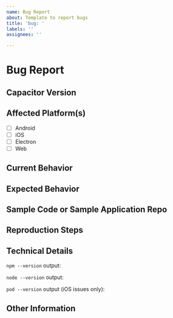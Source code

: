 ```yaml
---
name: Bug Report
about: Template to report bugs
title: 'bug: '
labels: ''
assignees: ''

---
```


# Bug Report

## Capacitor Version
<!-- Provide the version of Capacitor you are using in your application. This can be found in your package.json file. -->

## Affected Platform(s)

- [ ] Android
- [ ] iOS
- [ ] Electron
- [ ] Web

## Current Behavior
<!-- Describe how the bug manifests. Be specific. -->


## Expected Behavior
<!-- Describe what the behavior would be without the bug. -->

## Sample Code or Sample Application Repo

<!-- If you are able to illustrate the bug or feature request with an example, please provide sample code snippets or a sample application via a public GitHub or Bitbucket repo. -->

## Reproduction Steps

<!--  Please explain the steps required to duplicate the issue, especially if you are able to provide a sample application. -->

## Technical Details

<!-- Please provide the following information with your request. -->

`npm --version` output:

`node --version` output:

`pod --version` output (iOS issues only):

## Other Information
<!-- List any other information that is relevant to your issue. Stack traces, related issues, suggestions on how to fix, Stack Overflow links, forum links, etc. -->